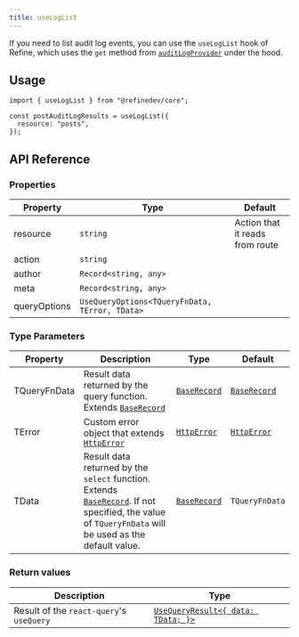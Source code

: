 ```yaml
---
title: useLogList
---
```


If you need to list audit log events, you can use the `useLogList` hook of Refine, which uses the `get` method from [`auditLogProvider`](/docs/audit-logs/audit-log-provider#get) under the hood.

## Usage

```tsx
import { useLogList } from "@refinedev/core";

const postAuditLogResults = useLogList({
  resource: "posts",
});
```

## API Reference

### Properties

| Property                      | Type                                           | Default                         |
| ----------------------------- | ---------------------------------------------- | ------------------------------- |
| resource <PropTag asterisk /> | `string`                                       | Action that it reads from route |
| action                        | `string`                                       |                                 |
| author                        | `Record<string, any>`                          |                                 |
| meta                          | `Record<string, any>`                          |                                 |
| queryOptions                  | `UseQueryOptions<TQueryFnData, TError, TData>` |                                 |

### Type Parameters

| Property     | Description                                                                                                                                                         | Type                       | Default                    |
| ------------ | ------------------------------------------------------------------------------------------------------------------------------------------------------------------- | -------------------------- | -------------------------- |
| TQueryFnData | Result data returned by the query function. Extends [`BaseRecord`][baserecord]                                                                                      | [`BaseRecord`][baserecord] | [`BaseRecord`][baserecord] |
| TError       | Custom error object that extends [`HttpError`][httperror]                                                                                                           | [`HttpError`][httperror]   | [`HttpError`][httperror]   |
| TData        | Result data returned by the `select` function. Extends [`BaseRecord`][baserecord]. If not specified, the value of `TQueryFnData` will be used as the default value. | [`BaseRecord`][baserecord] | `TQueryFnData`             |

### Return values

| Description                              | Type                                                                                      |
| ---------------------------------------- | ----------------------------------------------------------------------------------------- |
| Result of the `react-query`'s `useQuery` | [`UseQueryResult<{ data: TData; }>`](https://react-query.tanstack.com/reference/useQuery) |

[baserecord]: /docs/core/interface-references#baserecord
[httperror]: /docs/core/interface-references#httperror
